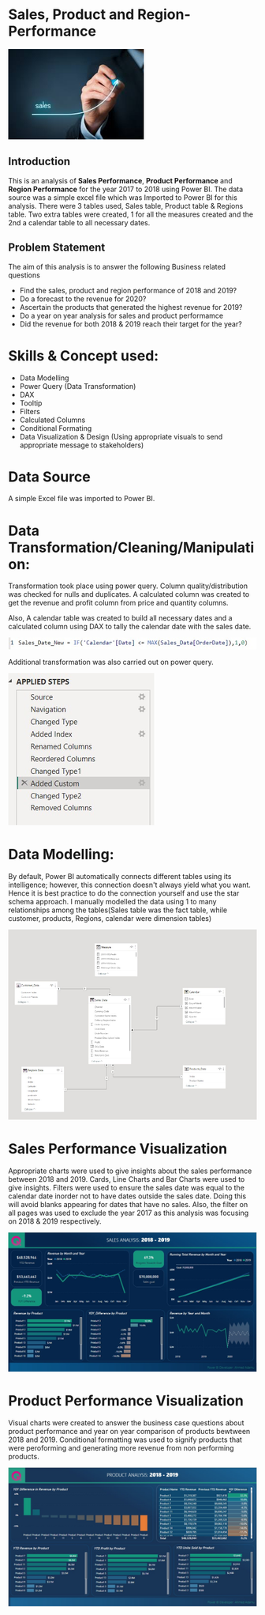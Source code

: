 # Sales, Product and Region-Performance

![](Intro_pic.jpg)

## Introduction
This is an analysis of **Sales Performance**, **Product Performance** and **Region Performance** for the year 2017 to 2018 using Power BI. The data source was a simple excel file which was Imported to Power BI for this analysis. There were 3 tables used, Sales table, Product table & Regions table. Two extra tables were created, 1 for all the measures created and the 2nd a calendar table to all necessary dates.

## Problem Statement

The aim of this analysis is to answer the following Business related questions

- Find the sales, product and region performance of 2018 and 2019?
- Do a forecast to the revenue for 2020?
- Ascertain the products that generated the highest revenue for 2019?
- Do a year on year analysis for sales and product performamce
- Did the revenue for both 2018 & 2019 reach their target for the year?

# Skills & Concept used:

- Data Modelling
- Power Query (Data Transformation)
- DAX
- Tooltip 
- Filters
- Calculated Columns
- Conditional Formating
- Data Visualization & Design (Using appropriate visuals to send appropriate message to stakeholders)

# Data Source

A simple Excel file was imported to Power BI.

# Data Transformation/Cleaning/Manipulation:

Transformation took place using power query. Column quality/distribution was checked for nulls and duplicates. A calculated column was created to get the revenue and profit column from price and quantity columns. 

Also, A calendar table was created to build all necessary dates and a calculated column using DAX to tally the calendar date with the sales date.

![](Sales_date.jpg)

Additional transformation was also carried out on power query.

![](Applied_steps.jpg)

# Data Modelling:

By default, Power BI automatically connects different tables using its intelligence; however, this connection doesn't always yield what you want. Hence it is best practice to do the connection yourself and use the star schema approach. I manually modelled the data using 1 to many relationships among the tables(Sales table was the fact table, while customer, products, Regions, calendar were dimension tables)

![](Model.jpg)

# Sales Performance Visualization

Appropriate charts were used to give insights about the sales performance between 2018 and 2019. Cards, Line Charts and Bar Charts were used to give insights. Filters were used to ensure the sales date was equal to the calendar date inorder not to have dates outside the sales date. Doing this will avoid blanks appearing for dates that have no sales. Also, the filter on all pages was used to exclude the year 2017 as this analysis was focusing on 2018 & 2019 respectively.

![](Sales_performance.jpg)

# Product Performance Visualization

Visual charts were created to answer the business case questions about product performance and year on year comparison of products bewtween 2018 and 2019. Conditional formatting was used to signify products that were peroforming and generating more revenue from non performing products.

![](Product_Performance.jpg)




